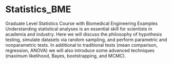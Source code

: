 # Statistics_BME
Graduate Level Statistics Course with Biomedical Engineering Examples
Understanding statistical analyses is an essential skill for scientists in academia and industry. Here we will discuss the philosophy of hypothesis testing, simulate datasets via random sampling, and perform parametric and nonparametric tests. In additional to traditional tests (mean comparison, regression, ANOVA) we will also introduce some advanced techniques (maximum likelihood, Bayes, bootstrapping, and MCMC).

